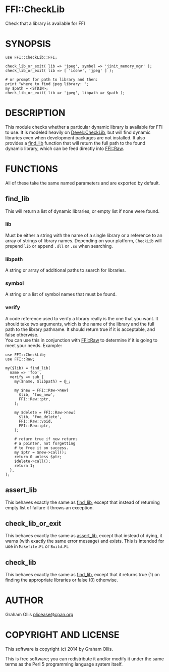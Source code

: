 # FFI::CheckLib

Check that a library is available for FFI

# SYNOPSIS

    use FFI::CheckLib::FFI;
    
    check_lib_or_exit( lib => 'jpeg', symbol => 'jinit_memory_mgr' );
    check_lib_or_exit( lib => [ 'iconv', 'jpeg' ] );
    
    # or prompt for path to library and then:
    print "where to find jpeg library: ";
    my $path = <STDIN>;
    check_lib_or_exit( lib => 'jpeg', libpath => $path );

# DESCRIPTION

This module checks whether a particular dynamic library is available for FFI to use.
It is modeled heavily on [Devel::CheckLib](https://metacpan.org/pod/Devel::CheckLib), but will find dynamic libraries
even when development packages are not installed.  It also provides a 
[find\_lib](https://metacpan.org/pod/FFI::CheckLib#find_lib) function that will return the full path to
the found dynamic library, which can be feed directly into [FFI::Raw](https://metacpan.org/pod/FFI::Raw).

# FUNCTIONS

All of these take the same named parameters and are exported by default.

## find\_lib

This will return a list of dynamic libraries, or empty list if none were found.

### lib

Must be either a string with the name of a single library or a reference to an array
of strings of library names.  Depending on your platform, `CheckLib` will prepend
`lib` or append `.dll` or `.so` when searching.

### libpath

A string or array of additional paths to search for libraries.

### symbol

A string or a list of symbol names that must be found.

### verify

A code reference used to verify a library really is the one that you want.  It 
should take two arguments, which is the name of the library and the full path to the
library pathname.  It should return true if it is acceptable, and false otherwise.  
You can use this in conjunction with [FFI::Raw](https://metacpan.org/pod/FFI::Raw) to determine if it is going to meet
your needs.  Example:

    use FFI::CheckLib;
    use FFI::Raw;
    
    my($lib) = find_lib(
      name => 'foo',
      verify => sub {
        my($name, $libpath) = @_;
        
        my $new = FFI::Raw->new(
          $lib, 'foo_new',
          FFI::Raw::ptr,
        );
        
        my $delete = FFI::Raw->new(
          $lib, 'foo_delete',
          FFI::Raw::void,
          FFI::Raw::ptr,
        );
        
        # return true if new returns
        # a pointer, not forgetting
        # to free it on success.
        my $ptr = $new->call();
        return 0 unless $ptr;
        $delete->call();
        return 1;
      },
    );

## assert\_lib

This behaves exactly the same as [find\_lib](https://metacpan.org/pod/FFI::CheckLib#find_lib),
except that instead of returning empty list of failure it throws
an exception.

## check\_lib\_or\_exit

This behaves exactly the same as [assert\_lib](https://metacpan.org/pod/FFI::CheckLib#assert_lib),
except that instead of dying, it warns (with exactly the same error message)
and exists.  This is intended for use in `Makefile.PL` or `Build.PL`

## check\_lib

This behaves exactly the same as [find\_lib](https://metacpan.org/pod/FFI::CheckLib#find_lib), except that
it returns true (1) on finding the appropriate libraries or false (0) otherwise.

# AUTHOR

Graham Ollis <plicease@cpan.org>

# COPYRIGHT AND LICENSE

This software is copyright (c) 2014 by Graham Ollis.

This is free software; you can redistribute it and/or modify it under
the same terms as the Perl 5 programming language system itself.
